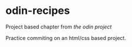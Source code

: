 # odin-recipes

Project based chapter from *the odin project*

Practice commiting on an html/css based project.